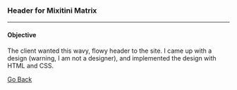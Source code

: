 ### Header for Mixitini Matrix
***

#### Objective
The client wanted this wavy, flowy header to the site. I came up with a design (warning, I am not a designer), and implemented the design with HTML and CSS.





[Go Back](https://github.com/stljeff1/portfolio/HTML-CSS/)